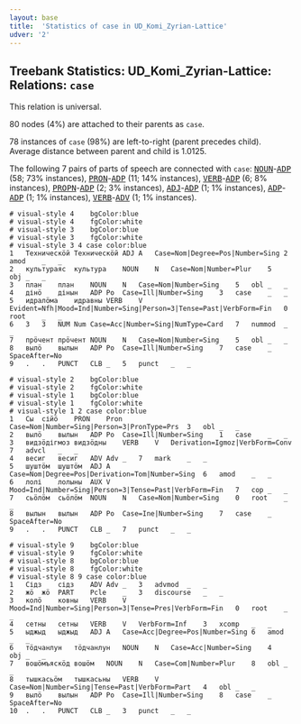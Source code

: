 ```yaml
---
layout: base
title:  'Statistics of case in UD_Komi_Zyrian-Lattice'
udver: '2'
---
```


## Treebank Statistics: UD_Komi_Zyrian-Lattice: Relations: `case`

This relation is universal.

80 nodes (4%) are attached to their parents as `case`.

78 instances of `case` (98%) are left-to-right (parent precedes child).
Average distance between parent and child is 1.0125.

The following 7 pairs of parts of speech are connected with `case`: <tt><a href="kpv_lattice-pos-NOUN.html">NOUN</a></tt>-<tt><a href="kpv_lattice-pos-ADP.html">ADP</a></tt> (58; 73% instances), <tt><a href="kpv_lattice-pos-PRON.html">PRON</a></tt>-<tt><a href="kpv_lattice-pos-ADP.html">ADP</a></tt> (11; 14% instances), <tt><a href="kpv_lattice-pos-VERB.html">VERB</a></tt>-<tt><a href="kpv_lattice-pos-ADP.html">ADP</a></tt> (6; 8% instances), <tt><a href="kpv_lattice-pos-PROPN.html">PROPN</a></tt>-<tt><a href="kpv_lattice-pos-ADP.html">ADP</a></tt> (2; 3% instances), <tt><a href="kpv_lattice-pos-ADJ.html">ADJ</a></tt>-<tt><a href="kpv_lattice-pos-ADP.html">ADP</a></tt> (1; 1% instances), <tt><a href="kpv_lattice-pos-ADP.html">ADP</a></tt>-<tt><a href="kpv_lattice-pos-ADP.html">ADP</a></tt> (1; 1% instances), <tt><a href="kpv_lattice-pos-VERB.html">VERB</a></tt>-<tt><a href="kpv_lattice-pos-ADV.html">ADV</a></tt> (1; 1% instances).


~~~ conllu
# visual-style 4	bgColor:blue
# visual-style 4	fgColor:white
# visual-style 3	bgColor:blue
# visual-style 3	fgColor:white
# visual-style 3 4 case	color:blue
1	Техническӧй	Техническӧй	ADJ	A	Case=Nom|Degree=Pos|Number=Sing	2	amod	_	_
2	культураяс	культура	NOUN	N	Case=Nom|Number=Plur	5	obj	_	_
3	план	план	NOUN	N	Case=Nom|Number=Sing	5	obl	_	_
4	дінӧ	дінын	ADP	Po	Case=Ill|Number=Sing	3	case	_	_
5	идралӧма	идравны	VERB	V	Evident=Nfh|Mood=Ind|Number=Sing|Person=3|Tense=Past|VerbForm=Fin	0	root	_	_
6	3	3	NUM	Num	Case=Acc|Number=Sing|NumType=Card	7	nummod	_	_
7	прӧчент	прӧчент	NOUN	N	Case=Nom|Number=Sing	5	obl	_	_
8	вылӧ	вылын	ADP	Po	Case=Ill|Number=Sing	7	case	_	SpaceAfter=No
9	.	.	PUNCT	CLB	_	5	punct	_	_

~~~


~~~ conllu
# visual-style 2	bgColor:blue
# visual-style 2	fgColor:white
# visual-style 1	bgColor:blue
# visual-style 1	fgColor:white
# visual-style 1 2 case	color:blue
1	Сы	сійӧ	PRON	Pron	Case=Nom|Number=Sing|Person=3|PronType=Prs	3	obl	_	_
2	вылӧ	вылын	ADP	Po	Case=Ill|Number=Sing	1	case	_	_
3	видзӧдігмоз	видзӧдны	VERB	V	Derivation=Igmoz|VerbForm=Conv	7	advcl	_	_
4	весиг	весиг	ADV	Adv	_	7	mark	_	_
5	шуштӧм	шуштӧм	ADJ	A	Case=Nom|Degree=Pos|Derivation=Tom|Number=Sing	6	amod	_	_
6	лолі	лолыны	AUX	V	Mood=Ind|Number=Sing|Person=3|Tense=Past|VerbForm=Fin	7	cop	_	_
7	сьӧлӧм	сьӧлӧм	NOUN	N	Case=Nom|Number=Sing	0	root	_	_
8	вылын	вылын	ADP	Po	Case=Ine|Number=Sing	7	case	_	SpaceAfter=No
9	.	.	PUNCT	CLB	_	7	punct	_	_

~~~


~~~ conllu
# visual-style 9	bgColor:blue
# visual-style 9	fgColor:white
# visual-style 8	bgColor:blue
# visual-style 8	fgColor:white
# visual-style 8 9 case	color:blue
1	Сідз	сідз	ADV	Adv	_	3	advmod	_	_
2	жӧ	жӧ	PART	Pcle	_	3	discourse	_	_
3	колӧ	ковны	VERB	V	Mood=Ind|Number=Sing|Person=3|Tense=Pres|VerbForm=Fin	0	root	_	_
4	сетны	сетны	VERB	V	VerbForm=Inf	3	xcomp	_	_
5	ыджыд	ыджыд	ADJ	A	Case=Acc|Degree=Pos|Number=Sing	6	amod	_	_
6	тӧдчанлун	тӧдчанлун	NOUN	N	Case=Acc|Number=Sing	4	obj	_	_
7	вошӧмъяскӧд	вошӧм	NOUN	N	Case=Com|Number=Plur	8	obl	_	_
8	тышкасьӧм	тышкасьны	VERB	V	Case=Nom|Number=Sing|Tense=Past|VerbForm=Part	4	obl	_	_
9	вылӧ	вылын	ADP	Po	Case=Ill|Number=Sing	8	case	_	SpaceAfter=No
10	.	.	PUNCT	CLB	_	3	punct	_	_

~~~


